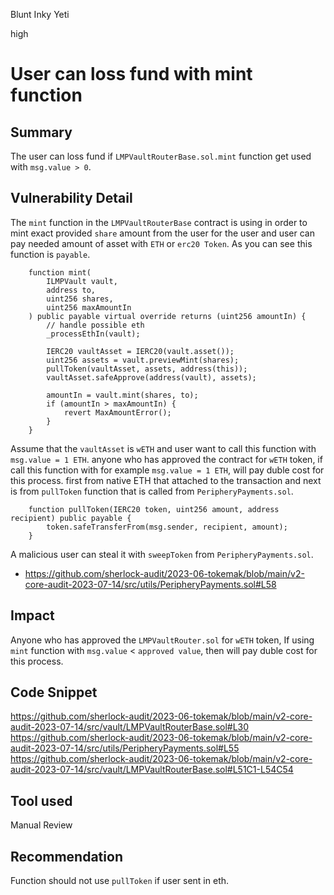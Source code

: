 Blunt Inky Yeti

high

# User can loss fund with mint function
## Summary
The user can loss fund if `LMPVaultRouterBase.sol.mint` function get used with `msg.value > 0`.

## Vulnerability Detail
The `mint` function in the `LMPVaultRouterBase` contract is using in order to mint exact provided `share` amount from the user for the user and user can pay needed amount of asset with `ETH` or `erc20 Token`. As you can see this function is `payable`. 

```Solidity
    function mint(
        ILMPVault vault,
        address to,
        uint256 shares,
        uint256 maxAmountIn
    ) public payable virtual override returns (uint256 amountIn) {
        // handle possible eth
        _processEthIn(vault);

        IERC20 vaultAsset = IERC20(vault.asset());
        uint256 assets = vault.previewMint(shares);
        pullToken(vaultAsset, assets, address(this));
        vaultAsset.safeApprove(address(vault), assets);

        amountIn = vault.mint(shares, to);
        if (amountIn > maxAmountIn) {
            revert MaxAmountError();
        }
    }
```
Assume that the `vaultAsset` is `wETH` and user want to call this function with `msg.value = 1 ETH`. anyone who has approved the contract for `wETH` token, if call this function with for example `msg.value = 1 ETH`, will pay duble cost for this process. first from native ETH that attached to the transaction and next is from `pullToken` function that is called from `PeripheryPayments.sol`.

```solidity
    function pullToken(IERC20 token, uint256 amount, address recipient) public payable {
        token.safeTransferFrom(msg.sender, recipient, amount);
    }
```

A malicious user can steal it with `sweepToken` from `PeripheryPayments.sol`.
- https://github.com/sherlock-audit/2023-06-tokemak/blob/main/v2-core-audit-2023-07-14/src/utils/PeripheryPayments.sol#L58


## Impact
Anyone who has approved the `LMPVaultRouter.sol` for `wETH` token, If using `mint` function with `msg.value` < `approved value`, then will pay duble cost for this process.

## Code Snippet
https://github.com/sherlock-audit/2023-06-tokemak/blob/main/v2-core-audit-2023-07-14/src/vault/LMPVaultRouterBase.sol#L30
https://github.com/sherlock-audit/2023-06-tokemak/blob/main/v2-core-audit-2023-07-14/src/utils/PeripheryPayments.sol#L55
https://github.com/sherlock-audit/2023-06-tokemak/blob/main/v2-core-audit-2023-07-14/src/vault/LMPVaultRouterBase.sol#L51C1-L54C54

## Tool used
Manual Review

## Recommendation
Function should not use `pullToken` if user sent in eth.